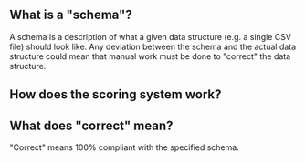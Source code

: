 ## What is a "schema"?

A schema is a description of what a given data structure (e.g. a
single CSV file) should look like.  Any deviation between the schema
and the actual data structure could mean that manual work must be done
to "correct" the data structure.

## How does the scoring system work?

## What does "correct" mean?

"Correct" means 100% compliant with the specified schema.
